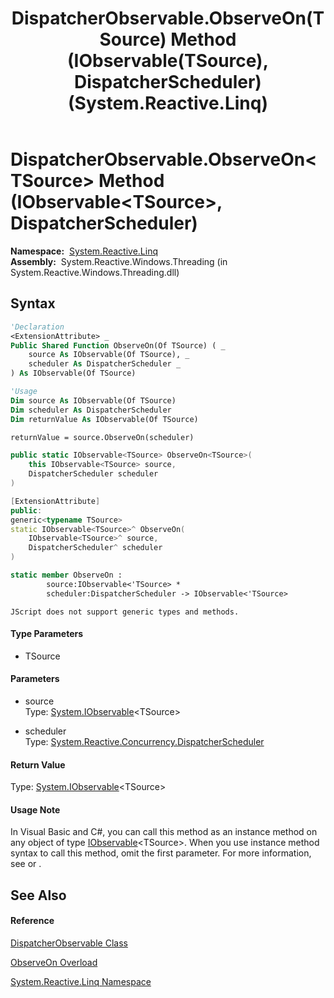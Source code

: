 ﻿---
title: DispatcherObservable.ObserveOn(TSource) Method (IObservable(TSource), DispatcherScheduler) (System.Reactive.Linq)
TOCTitle: ObserveOn(TSource) Method (IObservable(TSource), DispatcherScheduler)
ms:assetid: M:System.Reactive.Linq.DispatcherObservable.ObserveOn``1(System.IObservable{``0},System.Reactive.Concurrency.DispatcherScheduler)
ms:mtpsurl: https://msdn.microsoft.com/en-us/library/Hh211757(v=VS.103)
ms:contentKeyID: 36069203
ms.date: 06/28/2011
mtps_version: v=VS.103
dev_langs:
- vb
- csharp
- c++
- fsharp
- jscript
---

# DispatcherObservable.ObserveOn\<TSource\> Method (IObservable\<TSource\>, DispatcherScheduler)

**Namespace:**  [System.Reactive.Linq](hh211929\(v=vs.103\).md)  
**Assembly:**  System.Reactive.Windows.Threading (in System.Reactive.Windows.Threading.dll)

## Syntax

``` vb
'Declaration
<ExtensionAttribute> _
Public Shared Function ObserveOn(Of TSource) ( _
    source As IObservable(Of TSource), _
    scheduler As DispatcherScheduler _
) As IObservable(Of TSource)
```

``` vb
'Usage
Dim source As IObservable(Of TSource)
Dim scheduler As DispatcherScheduler
Dim returnValue As IObservable(Of TSource)

returnValue = source.ObserveOn(scheduler)
```

``` csharp
public static IObservable<TSource> ObserveOn<TSource>(
    this IObservable<TSource> source,
    DispatcherScheduler scheduler
)
```

``` c++
[ExtensionAttribute]
public:
generic<typename TSource>
static IObservable<TSource>^ ObserveOn(
    IObservable<TSource>^ source, 
    DispatcherScheduler^ scheduler
)
```

``` fsharp
static member ObserveOn : 
        source:IObservable<'TSource> * 
        scheduler:DispatcherScheduler -> IObservable<'TSource> 
```

``` jscript
JScript does not support generic types and methods.
```

#### Type Parameters

  - TSource

#### Parameters

  - source  
    Type: [System.IObservable](https://msdn.microsoft.com/en-us/library/Dd990377)\<TSource\>  

<!-- end list -->

  - scheduler  
    Type: [System.Reactive.Concurrency.DispatcherScheduler](hh229104\(v=vs.103\).md)  

#### Return Value

Type: [System.IObservable](https://msdn.microsoft.com/en-us/library/Dd990377)\<TSource\>  

#### Usage Note

In Visual Basic and C\#, you can call this method as an instance method on any object of type [IObservable](https://msdn.microsoft.com/en-us/library/Dd990377)\<TSource\>. When you use instance method syntax to call this method, omit the first parameter. For more information, see [](https://msdn.microsoft.com/en-us/library/Bb384936) or [](https://msdn.microsoft.com/en-us/library/Bb383977).

## See Also

#### Reference

[DispatcherObservable Class](hh229568\(v=vs.103\).md)

[ObserveOn Overload](hh229484\(v=vs.103\).md)

[System.Reactive.Linq Namespace](hh211929\(v=vs.103\).md)

